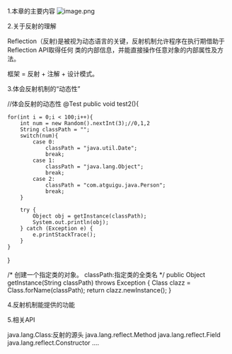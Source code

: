 1.本章的主要内容
![image.png](https://cdn.nlark.com/yuque/0/2022/png/28932072/1655991756134-a675799d-e3a8-4dac-a005-c17bc76fcd9a.png#clientId=u31c8cddb-4955-4&from=paste&height=467&id=u36a1073e&originHeight=467&originWidth=545&originalType=binary&ratio=1&rotation=0&showTitle=false&size=91303&status=done&style=none&taskId=u3919de48-7b09-41df-a1cb-5742f48d4a7&title=&width=545)


2.关于反射的理解

Reflection（反射)是被视为动态语言的关键，反射机制允许程序在执行期借助于Reflection API取得任何
类的内部信息，并能直接操作任意对象的内部属性及方法。

框架 = 反射 + 注解 + 设计模式。

3.体会反射机制的“动态性”

//体会反射的动态性
@Test
public void test2(){

    for(int i = 0;i < 100;i++){
        int num = new Random().nextInt(3);//0,1,2
        String classPath = "";
        switch(num){
            case 0:
                classPath = "java.util.Date";
                break;
            case 1:
                classPath = "java.lang.Object";
                break;
            case 2:
                classPath = "com.atguigu.java.Person";
                break;
        }

        try {
            Object obj = getInstance(classPath);
            System.out.println(obj);
        } catch (Exception e) {
            e.printStackTrace();
        }
    }



}

/*
创建一个指定类的对象。
classPath:指定类的全类名
 */
public Object getInstance(String classPath) throws Exception {
   Class clazz =  Class.forName(classPath);
   return clazz.newInstance();
}


4.反射机制能提供的功能



5.相关API

java.lang.Class:反射的源头
java.lang.reflect.Method
java.lang.reflect.Field
java.lang.reflect.Constructor
....






